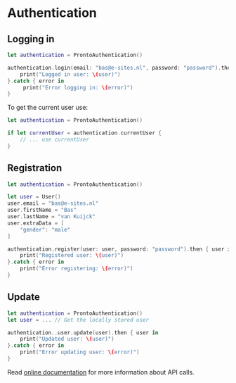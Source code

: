 # Authentication

## Logging in
```swift
let authentication = ProntoAuthentication()

authentication.login(email: "bas@e-sites.nl", password: "password").then { user in
    print("Logged in user: \(user)")
}.catch { error in 
	 print("Error logging in: \(error)")
}
```

To get the current user use:

```swift
let authentication = ProntoAuthentication()

if let currentUser = authentication.currentUser {
    // ... use currentUser
}
```

## Registration

```swift
let authentication = ProntoAuthentication()

let user = User()
user.email = "bas@e-sites.nl"
user.firstName = "Bas"
user.lastName = "van Kuijck"
user.extraData = [
    "gender": "male"
]

authentication.register(user: user, password: "password").then { user in
    print("Registered user: \(user)")
}.catch { error in
    print("Error registering: \(error)")
}
```

## Update

```swift
let authentication = ProntoAuthentication()
let user = ... // Get the locally stored user

authentication..user.update(user).then { user in
    print("Updated user: \(user)")
}.catch { error in 
    print("Error updating user: \(error)")
}
```

Read [online documentation](https://pronto.am/apidoc/index.html) for more information about API calls.